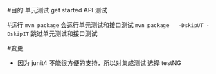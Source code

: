 #目的
单元测试 get started 
API 测试


#运行
`mvn package` 会运行单元测试和接口测试
`mvn package   -DskipUT -DskipIT`  跳过单元测试和接口测试


#变更
- 因为 junit4  不能很方便的支持，所以对集成测试 选择 testNG
